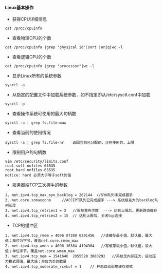 #### Linux基本操作

* 获得CPU详细信息

`
cat /proc/cpuinfo
`

* 查看物理CPU的个数

`
cat /proc/cpuinfo |grep "physical id"|sort |uniq|wc -l
`

* 查看逻辑CPU的个数

`
cat /proc/cpuinfo |grep "processor"|wc -l 
`

* 显示Linux所有的系统参数

`
sysctl -a
`

* 从指定的配置文件中加载系统参数，如不指定即从/etc/sysctl.conf中加载

`
sysctl -p
`
* 查看操作系统可使用的最大句柄数

`
sysctl -a | grep fs.file-max
`
* 查看当前的使用情况

`
sysctl -a | grep fs.file-nr    返回当前已分配的，正在使用的，上限
`
* 限制用户的句柄数

```
vim /etc/security/limits.conf
root soft nofiles 65535
root hard nofiles 65535   
notice: hard 必须大于等于soft的值
```
* 服务器端TCP三次握手的参数

```
1. net.ipv4.tcp_max_syn_backlog = 262144  //SYN队列未完成握手
2. net.core.somaxconn     //ACCEPT队列已完成握手 ---> 系统级最大的backlog队列长度
3. net.ipv4.tcp_retries1 = 3   //限制重传次数  ---> 达到上限后，更新路由缓存
4. net.ipv4.tcp_retries2 = 15  // 达到上限后，关闭tcp连接
```
* TCP的缓冲区
```
1. net.ipv4.tcp_rmem = 4096 87380 6291456   //读缓存最小值，默认值，最大值；单位为字节，覆盖net.core.rmem_max
2. net.ipv4.tcp_wmen = 4096 16384 4194304   //写缓存最小值，默认值，最大值；单位字节，覆盖net.core.wmen_max
3. net.ipv4.tcp_mem = 1541646  2055528 3083292   //系统无内存压力，启动压力模式阈值，最大值；单位为页的数量
4. net.ipv4.tcp_moderate_rcvbuf = 1    // 开启自动调整缓存模式
```
